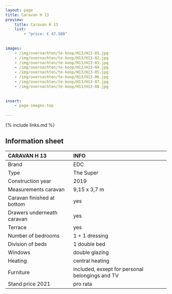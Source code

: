 ```yaml
---
layout: page
title: Caravan H 13
preview: 
    title: Caravan H 13
    list:
        - "price: € 47.500"
        
        
images:
    - /img/overnachten/te-koop/H13/H13-01.jpg
    - /img/overnachten/te-koop/H13/H13-02.jpg
    - /img/overnachten/te-koop/H13/H13-03.jpg
    - /img/overnachten/te-koop/H13/H13-04.jpg
    - /img/overnachten/te-koop/H13/H13-05.jpg
    - /img/overnachten/te-koop/H13/H13-06.jpg
    - /img/overnachten/te-koop/H13/H13-07.jpg
    - /img/overnachten/te-koop/H13/H13-08.jpg
    
    
insert:
    - page-images-top
    
---
```


{% include links.md %}



## Information sheet 

CARAVAN H 13                | INFO        | 
:---------------------------|:------------|
Brand                       |EDC
Type                        |The Super
Construction year           |2019
Measurements caravan        |9,15 x 3,7 m
Caravan finished at bottom  |yes
Drawers underneath caravan  |yes
Terrace                     |yes
Number of bedrooms          |1 + 1 dressing
Division of beds            |1 double bed
Windows                     |double glazing
Heating                     |central heating
Furniture                   |included, exxept for personal belongings and TV
Stand price 2021            |pro rata
